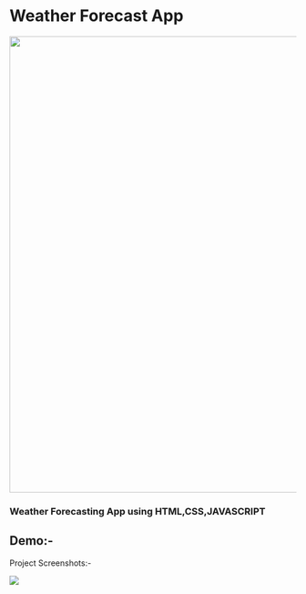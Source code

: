 # Weather Forecast App

<img src="https://res.cloudinary.com/dcqew2kqy/image/upload/v1627288967/Weather-forecast-app_1_ceaffi.png" width="800"/>

<h3>Weather Forecasting App using HTML,CSS,JAVASCRIPT</h3>

<h2>Demo:-</h2>

Project Screenshots:-

<img src="https://res.cloudinary.com/dcqew2kqy/image/upload/v1627310529/Screenshot_4_sserh7.png">
